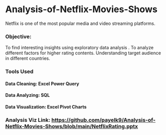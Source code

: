 # Analysis-of-Netflix-Movies-Shows

Netflix is one of the most popular media and video streaming platforms.
### Objective:
To find interesting insights using exploratory data analysis .
To analyze different factors for higher rating contents.
Understanding target audience in different countries.

### Tools Used
#### Data Cleaning: Excel Power Query 
#### Data Analyzing: SQL
#### Data Visualization: Excel Pivot Charts
### <b>Analysis Viz Link:</b> https://github.com/payelk9/Analysis-of-Netflix-Movies-Shows/blob/main/NetflixRating.pptx
	


